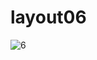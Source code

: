 # layout06


![6](https://user-images.githubusercontent.com/42693257/71320658-ca6bc480-24f1-11ea-84a4-219f745a35ab.png)
